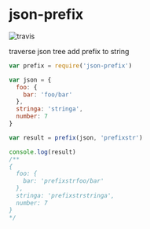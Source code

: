 # json-prefix

![travis](https://travis-ci.org/moonou/json-prefix.svg?branch=master)

traverse json tree add prefix to string
``` javascript
var prefix = require('json-prefix')

var json = {
  foo: {
    bar: 'foo/bar'
  },
  stringa: 'stringa',
  number: 7
}

var result = prefix(json, 'prefixstr')

console.log(result)
/**
{
  foo: {
    bar: 'prefixstrfoo/bar'
  },
  stringa: 'prefixstrstringa',
  number: 7  
}
*/
```